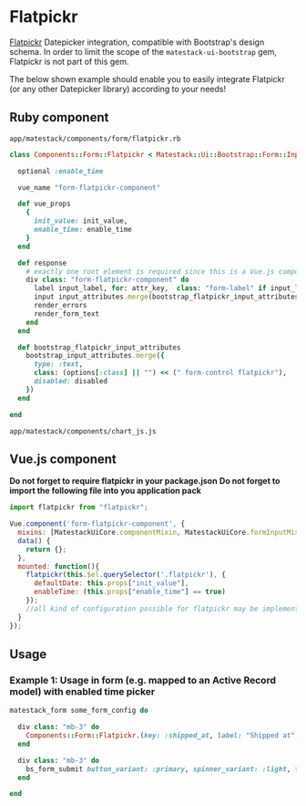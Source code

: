 # Flatpickr

[Flatpickr](https://flatpickr.js.org) Datepicker integration, compatible with Bootstrap's design schema. In order to limit the scope of the `matestack-ui-bootstrap` gem, Flatpickr is not part of this gem.

The below shown example should enable you to easily integrate Flatpickr \(or any other Datepicker library\) according to your needs!

## Ruby component

`app/matestack/components/form/flatpickr.rb`

```ruby
class Components::Form::Flatpickr < Matestack::Ui::Bootstrap::Form::Input

  optional :enable_time

  vue_name "form-flatpickr-component"

  def vue_props
    {
      init_value: init_value,
      enable_time: enable_time
    }
  end

  def response
    # exactly one root element is required since this is a Vue.js component template
    div class: "form-flatpickr-component" do
      label input_label, for: attr_key,  class: "form-label" if input_label
      input input_attributes.merge(bootstrap_flatpickr_input_attributes)
      render_errors
      render_form_text
    end
  end

  def bootstrap_flatpickr_input_attributes
    bootstrap_input_attributes.merge({
      type: :text,
      class: (options[:class] || "") << (" form-control flatpickr"),
      disabled: disabled
    })
  end

end
```

`app/matestack/components/chart_js.js`

## Vue.js component

**Do not forget to require flatpickr in your package.json** **Do not forget to import the following file into you application pack**

```javascript
import flatpickr from "flatpickr";

Vue.component('form-flatpickr-component', {
  mixins: [MatestackUiCore.componentMixin, MatestackUiCore.formInputMixin],
  data() {
    return {};
  },
  mounted: function(){
    flatpickr(this.$el.querySelector('.flatpickr'), {
      defaultDate: this.props["init_value"],
      enableTime: (this.props["enable_time"] == true)
    });
    //all kind of configuration possible for flatpickr may be implemented here according to your needs
  }
});
```

## Usage

### Example 1: Usage in form \(e.g. mapped to an Active Record model\) with enabled time picker

```ruby
matestack_form some_form_config do

  div class: "mb-3" do
    Components::Form::Flatpickr.(key: :shipped_at, label: "Shipped at", enable_time: true, type: :text)
  end

  div class: "mb-3" do
    bs_form_submit button_variant: :primary, spinner_variant: :light, text: "Submit"
  end

end
```
